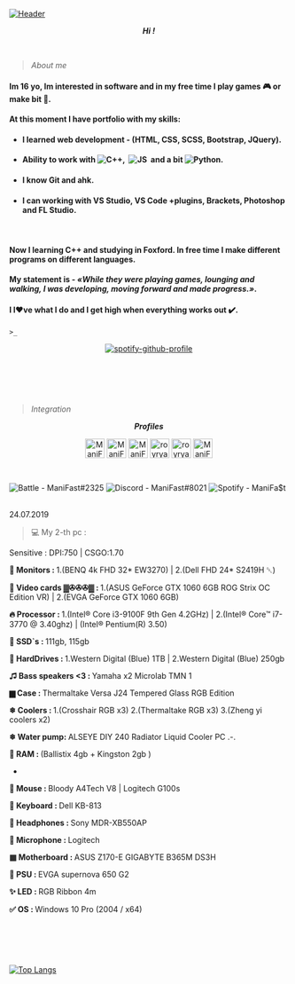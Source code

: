 <!-- 27/04/21 -->
[![Header](https://github.com/Stas-inside/Stas-inside/blob/main/assets/header.png)](https://www.youtube.com/watch?v=uykVCZpi7SU&ab_channel=JohnDodd)

<p align="center">
<i><b>Hi !</b></i>
</p>
 
  
<!-- *** -->

>_About me_

#### Im 16 yo, Im interested in software and in my free time I play games 🎮 or make bit 🎵.
#### At this moment I have portfolio with my skills:
+ #### I learned web development - (HTML, CSS, SCSS, Bootstrap, JQuery).
+ #### Ability to work with ![C++](https://img.shields.io/static/v1?label=&message=C%2b%2b&color=0D1117&logo=C%2b%2b),  ![JS](https://img.shields.io/static/v1?label=&message=JavaScript&color=0D1117&logo=JavaScript)  and a bit ![Python](https://img.shields.io/static/v1?label=&message=Python&color=0D1117&logo=Python).
+ #### I know Git and ahk.
+ #### I can working with VS Studio, VS Code +plugins, Brackets, Photoshop and FL Studio.
<!--![C++](https://img.shields.io/badge/-C++-090909?style=for-the-badge&logo=C%2b%2b%&logoColor=6296CC)-->
 
 
#### Now I learning C++ and studying in Foxford. In free time I make different programs on different languages.
#### My statement is - *«While they were playing games, lounging and walking, I was developing, moving forward and made progress.»*.
#### I l❤️ve what I do and I get high when everything works out ✔️.
`>_`

<p align="center">
<a href="https://spotify-github-profile.vercel.app/api/view.svg?uid=237qyqinklwe1q10e0lreu6il&redirect=true">
<img src="https://spotify-github-profile.vercel.app/api/view.svg?uid=237qyqinklwe1q10e0lreu6il&cover_image=true&theme=novatorem" alt="spotify-github-profile">
</a>
</p>

#  
>_Integration_
<!--
[![Telegram](https://img.shields.io/static/v1?label=&message=Telegram&color=00B1FF?style=for-the-badge&logo=Telegram&color=00B1FF)](https://t.me/Mani_Fast)
[![Steam](https://img.shields.io/static/v1?label=&message=Steam&color=000000?style=for-the-badge&logo=Steam&style=flat-square)](steamcommunity.com/id/manifast/)
[![YouTube](https://img.shields.io/static/v1?label=&message=YouTube&color=FF1515?style=for-the-badge&logo=YouTube&style=flat-square)](https://www.youtube.com/channel/UCKcWOEWJ1hrUW1irBZz-8xQ)
![Discord#8021](https://img.shields.io/static/v1?label=Discord&message=ManiFast#8021&color=7289D9?style=for-the-badge&logo=Discord&style=flat-square)
![Spotify](https://img.shields.io/static/v1?label=Spotify&message=ManiFast&color=1ED760?style=for-the-badge&logo=Spotify&style=flat-square)
-->
<p align="center">
<i><b>Profiles</b></i>
</p>

<p align="center">
<a href="https://t.me/Mani_Fast" target="blank"><img align="center" src="https://camo.githubusercontent.com/f4b401dd7cd9b7840fd31acafd49e151a80e4c9600bf219934461b96dd98e013/68747470733a2f2f6564656e742e6769746875622e696f2f537570657254696e7949636f6e732f696d616765732f7376672f74656c656772616d2e737667" alt="ManiFast" height="35" width="35" /></a>
<a href="https://www.youtube.com/channel/UCKcWOEWJ1hrUW1irBZz-8xQ" target="blank"><img align="center" src="https://cdn.icon-icons.com/icons2/2699/PNG/512/youtube_logo_icon_168737.png" alt="ManiFast" height="35" width="35" /></a>
<a href="https://steamcommunity.com/id/manifast/" target="blank"><img align="center" src="https://camo.githubusercontent.com/2e51cfa2846afbace22819d8c7dd9afad50d0a414ad1d7d30e811952706f548d/68747470733a2f2f6564656e742e6769746875622e696f2f537570657254696e7949636f6e732f696d616765732f7376672f737465616d2e737667" alt="ManiFast" height="35" width="35" /></a>
<a href="https://open.spotify.com/user/royryando?si=kElixxsSRBy-LvwevKkzkw" target="blank"><img align="center" src="https://camo.githubusercontent.com/15d4e1b8bf3ed25b7131cc93f248f86cc42deaf9e19fdb61aa1ba3b46e0400a5/68747470733a2f2f6564656e742e6769746875622e696f2f537570657254696e7949636f6e732f696d616765732f7376672f73706f746966792e737667" alt="royryando" height="35" width="35" /></a>
<a href="https://www.instagram.com/mani_fastt/" target="blank"><img align="center" src="https://brandpalettes.com/wp-content/uploads/2018/10/Instagram.png" alt="royryando" height="35" width="35" /></a>
<a href="https://www.deviantart.com/manifaststas" target="blank"><img align="center" src="https://pngpress.com/wp-content/uploads/2020/03/Deviantart-Logo-Transparent.png" alt="ManiFast" height="35" width="35" /></a>
</p>
 
<!--
[![Telegram](https://img.shields.io/badge/-Telegram-0D1117?style=for-the-badge&logo=Telegram)](https://t.me/Mani_Fast)
[![Steam](https://img.shields.io/badge/-Steam-0D1117?style=for-the-badge&logo=Steam)](https://steamcommunity.com/id/manifast/)
[![YouTube](https://img.shields.io/badge/-YouTube-0D1117?style=for-the-badge&logo=YouTube)](https://www.youtube.com/channel/UCKcWOEWJ1hrUW1irBZz-8xQ)
[![Instagram](https://img.shields.io/badge/-Instagram-0D1117?style=for-the-badge&logo=Instagram)](https://www.instagram.com/mani_fastt/)
[![Deviantart](https://img.shields.io/badge/-DeviantArt-0D1117?style=for-the-badge&logo=DeviantArt)](https://www.deviantart.com/manifaststas)
-->
 
<p align="center">
</p>

![Battle](https://img.shields.io/badge/-Battle.net-0D1117?style=for-the-badge&logo=Battle.net) - ManiFast#2325
![Discord](https://img.shields.io/badge/-Discord-0D1117?style=for-the-badge&logo=Discord) - ManiFast#8021
![Spotify](https://img.shields.io/badge/-Spotify-0D1117?style=for-the-badge&logo=Spotify) - ManiFa$t
 
  
 24.07.2019
  
>💻 My 2-th pc :
  
Sensitive : DPI:750 | CSGO:1.70
 
<strong> 💎 Monitors : </strong> 1.(BENQ 4k FHD 32* EW3270) | 2.(Dell FHD 24* S2419H ␡)
 
<strong> 💎 Video cards ▓✇✇✇▓ : </strong> 1.(ASUS GeForce GTX 1060 6GB ROG Strix OC Edition VR) | 2.(EVGA GeForce GTX 1060 6GB)
 
<strong> 🔥 Processor : </strong> 1.(Intel® Core i3-9100F 9th Gen 4.2GHz) | 2.(Intel® Core™ i7-3770 @ 3.40ghz) | (Intel® Pentium(R) 3.50)
 
<strong> 💎 SSD`s : </strong> 111gb, 115gb
 
<strong> 💎 HardDrives : </strong> 1.Western Digital (Blue) 1TB | 2.Western Digital (Blue) 250gb
 
<strong> ♫ Bass speakers <3 : </strong> Yamaha x2 Microlab TMN 1
 
<strong> ▆ Case : </strong> Thermaltake Versa J24 Tempered Glass RGB Edition
 
<strong> ❄ Coolers : </strong> 1.(Crosshair RGB x3) 2.(Thermaltake RGB x3) 3.(Zheng yi coolers x2)
 
<strong> ❄ Water pump: </strong> ALSEYE DIY 240 Radiator Liquid Cooler PC .-.
 
<strong> 💎 RAM : </strong> (Ballistix 4gb + Kingston 2gb )
  
  -
 
<strong> 💎 Mouse : </strong> Bloody A4Tech V8 | Logitech G100s
 
<strong> 💎 Keyboard : </strong> Dell KB-813
 
<strong> 💎 Headphones : </strong> Sony MDR-XB550AP
 
<strong> 💎 Microphone : </strong> Logitech
 
<strong> ▦ Motherboard : </strong> ASUS Z170-E GIGABYTE B365M DS3H
 
<strong> 💎 PSU : </strong> EVGA supernova 650 G2
 
<strong> ✨ LED : </strong> RGB Ribbon 4m
 
<strong> ✅ OS : </strong> Windows 10 Pro (2004 / x64)
 
 
 #  
<!-- ![Anurag's GitHub stats](https://github-readme-stats.vercel.app/api?username=Stas-inside&show_icons=true&theme=tokyonight&bg_color=DEG,0082FF,00B1FF,00D2FF) -->
[![Top Langs](https://github-readme-stats.vercel.app/api/top-langs/?username=Stas-inside&layout=compact)](https://github.com/anuraghazra/github-readme-stats)
